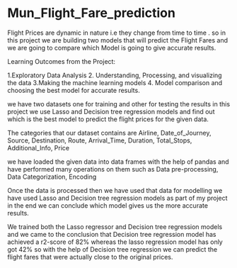 # Mun_Flight_Fare_prediction
Flight Prices are dynamic in nature i.e they change from time to time . 
so in this project we are building two  models that will predict the Flight Fares and we are going to compare which Model is going to give accurate results.

Learning Outcomes from the Project:

1.Exploratory Data Analysis
2. Understanding, Processing, and visualizing the data 
3.Making the machine learning models
4. Model comparison and choosing the best model for accurate results.
 
we have two datasets one for training and other for testing the results in this project we use Lasso and Decision tree regression models and find out which is the best model to predict the flight prices for the given data.

The categories that our dataset contains are Airline, Date_of_Journey, Source, Destination, Route, Arrival_Time, Duration, Total_Stops, Additional_Info, Price

we have loaded the given data into data frames with the help of pandas and have performed many operations on them such as Data pre-processing, Data Categorization, Encoding 

Once the data is processed then we have used that data for modelling  we have used Lasso and Decision tree regression models as part of my project in the end we can conclude which model gives us the more accurate results.

We trained both the Lasso regressor and Decision tree regression models and we came to the conclusion that Decision tree regression model has achieved a r2-score of 82% whereas the lasso regression model has only got 42% so with the help of Decision tree regression we can predict the flight fares that were actually close to the original prices.
